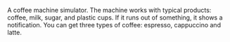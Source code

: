 A coffee machine simulator. The machine works with typical products: coffee, milk, sugar, and plastic cups. 
If it runs out of something, it shows a notification. You can get three types of coffee: espresso, cappuccino and latte.
